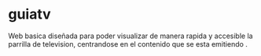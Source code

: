 # guiatv
Web basica diseñada para poder visualizar de manera rapida y accesible la parrilla de television, centrandose en el contenido que se esta emitiendo .
